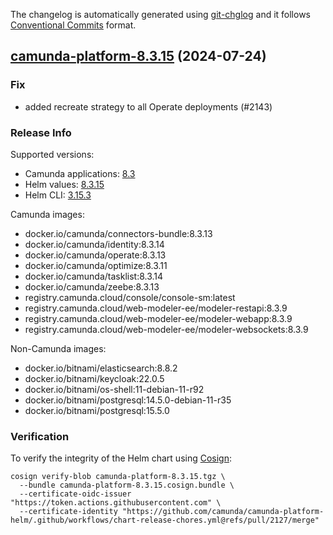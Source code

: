 The changelog is automatically generated using [git-chglog](https://github.com/git-chglog/git-chglog)
and it follows [Conventional Commits](https://www.conventionalcommits.org/en/v1.0.0/) format.


<a name="camunda-platform-8.3.15"></a>
## [camunda-platform-8.3.15](https://github.com/camunda/camunda-platform-helm/releases/tag/camunda-platform-8.3.15) (2024-07-24)

### Fix

* added recreate strategy to all Operate deployments (#2143)

### Release Info

Supported versions:

- Camunda applications: [8.3](https://github.com/camunda/camunda-platform/releases?q=tag%3A8.3&expanded=true)
- Helm values: [8.3.15](https://artifacthub.io/packages/helm/camunda/camunda-platform/8.3.15#parameters)
- Helm CLI: [3.15.3](https://github.com/helm/helm/releases/tag/v3.15.3)

Camunda images:

- docker.io/camunda/connectors-bundle:8.3.13
- docker.io/camunda/identity:8.3.14
- docker.io/camunda/operate:8.3.13
- docker.io/camunda/optimize:8.3.11
- docker.io/camunda/tasklist:8.3.14
- docker.io/camunda/zeebe:8.3.13
- registry.camunda.cloud/console/console-sm:latest
- registry.camunda.cloud/web-modeler-ee/modeler-restapi:8.3.9
- registry.camunda.cloud/web-modeler-ee/modeler-webapp:8.3.9
- registry.camunda.cloud/web-modeler-ee/modeler-websockets:8.3.9

Non-Camunda images:

- docker.io/bitnami/elasticsearch:8.8.2
- docker.io/bitnami/keycloak:22.0.5
- docker.io/bitnami/os-shell:11-debian-11-r92
- docker.io/bitnami/postgresql:14.5.0-debian-11-r35
- docker.io/bitnami/postgresql:15.5.0

### Verification

To verify the integrity of the Helm chart using [Cosign](https://docs.sigstore.dev/signing/quickstart/):

```shell
cosign verify-blob camunda-platform-8.3.15.tgz \
  --bundle camunda-platform-8.3.15.cosign.bundle \
  --certificate-oidc-issuer "https://token.actions.githubusercontent.com" \
  --certificate-identity "https://github.com/camunda/camunda-platform-helm/.github/workflows/chart-release-chores.yml@refs/pull/2127/merge"
```
